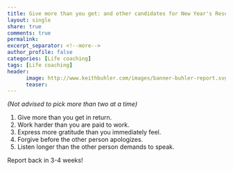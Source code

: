 ```yaml
---
title: Give more than you get: and other candidates for New Year's Resolutions
layout: single
share: true
comments: true
permalink: 
excerpt_separator: <!--more-->
author_profile: false
categories: [Life coaching]
tags: [Life coaching]
header:
      image: http://www.keithbuhler.com/images/banner-buhler-report.svg
      teaser: 
---
```



*(Not advised to pick more than two at a time)*

1. Give more than you get in return.
2. Work harder than you are paid to work. 
3. Express more gratitude than you immediately feel. 
4. Forgive before the other person apologizes. 
5. Listen longer than the other person demands to speak. 

Report back in 3-4 weeks!
